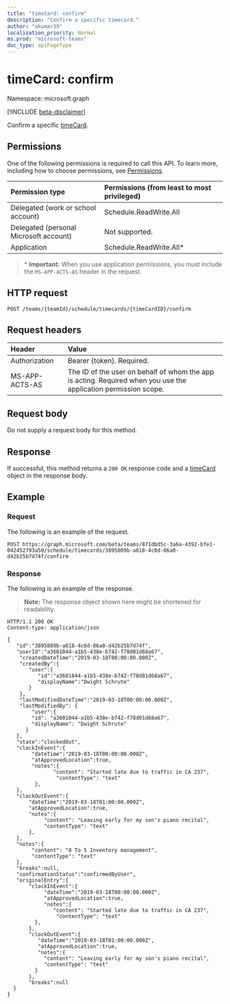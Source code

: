 ```yaml
---
title: "timeCard: confirm"
description: "Confirm a specific timecard."
author: "akumar39"
localization_priority: Normal
ms.prod: "microsoft-teams"
doc_type: apiPageType
---
```


# timeCard: confirm

Namespace: microsoft.graph

[!INCLUDE [beta-disclaimer](../../includes/beta-disclaimer.md)]

Confirm a specific [timeCard](../resources/timeCard.md).

## Permissions

One of the following permissions is required to call this API. To learn more, including how to choose permissions, see [Permissions](/graph/permissions-reference).

|Permission type      | Permissions (from least to most privileged)              |
|:--------------------|:---------------------------------------------------------|
|Delegated (work or school account) | Schedule.ReadWrite.All    |
|Delegated (personal Microsoft account) | Not supported.    |
|Application | Schedule.ReadWrite.All* |

>\* **Important:** When you use application permissions, you must include the `MS-APP-ACTS-AS` header in the request.

## HTTP request

<!-- { "blockType": "ignored" } -->

```http
POST /teams/{teamId}/schedule/timecards/{timeCardID}/confirm
```

## Request headers

| Header       | Value |
|:---------------|:--------|
| Authorization  | Bearer {token}. Required.  |
| MS-APP-ACTS-AS | The ID of the user on behalf of whom the app is acting. Required when you use the application permission scope. |

## Request body
Do not supply a request body for this method.

## Response

If successful, this method returns a `200 OK` response code and a [timeCard](../resources/timeCard.md) object in the response body.

## Example

### Request
The following is an example of the request. 

```http
POST https://graph.microsoft.com/beta/teams/871dbd5c-3a6a-4392-bfe1-042452793a50/schedule/timecards/3895809b-a618-4c0d-86a0-d42b25b7d74f/confirm
```

### Response

The following is an example of the response. 

>**Note:** The response object shown here might be shortened for readability.
<!-- {
  "blockType": "response",
  "truncated": true,
  "@odata.type": "microsoft.graph.timeCard"
} -->

```http
HTTP/1.1 200 OK
Content-type: application/json

{
   "id":"3895809b-a618-4c0d-86a0-d42b25b7d74f",
   "userId":"a3601044-a1b5-438e-b742-f78d01d68a67",
    "createdDateTime":"2019-03-18T00:00:00.000Z",
    "createdBy":{
       "user":{
          "id":"a3601044-a1b5-438e-b742-f78d01d68a67",
          "displayName":"Dwight Schrute"
       }
    },
    "lastModifiedDateTime":"2019-03-18T00:00:00.000Z",
    "lastModifiedBy": {
        "user":{
        "id": "a3601044-a1b5-438e-b742-f78d01d68a67",
        "displayName": "Dwight Schrute"
      }    
   },
   "state":"clockedOut",
   "clockInEvent":{
        "dateTime":"2019-03-18T00:00:00.000Z",
        "atApprovedLocation":true,
        "notes":{
               "content": "Started late due to traffic in CA 237",
                "contentType": "text"
         },
   },
   "clockOutEvent":{
       "dateTime":"2019-03-18T01:00:00.000Z",
       "atApprovedLocation":true,
       "notes":{
            "content": "Leaving early for my son's piano recital",
            "contentType": "text"
       },
   },
   "notes":{
        "content": "8 To 5 Inventory management",
        "contentType": "text"
   },
   "breaks":null,
   "confirmationStatus":"confirmedByUser",
   "originalEntry":{
       "clockInEvent":{
            "dateTime":"2019-03-18T00:00:00.000Z",
            "atApprovedLocation":true,
            "notes":{
               "content": "Started late due to traffic in CA 237",
                "contentType": "text"
         },
       },
       "clockOutEvent":{
          "dateTime":"2019-03-18T01:00:00.000Z",
          "atApprovedLocation":true,
          "notes":{
            "content": "Leaving early for my son's piano recital",
            "contentType": "text"
         }
       },
       "breaks":null
  }
}
```

<!-- uuid: 8fcb5dbc-d5aa-4681-8e31-b001d5168d79
2015-10-25 14:57:30 UTC -->
<!--
{
  "type": "#page.annotation",
  "description": "Confirm timecard",
  "keywords": "",
  "section": "documentation",
  "tocPath": "",
  "suppressions": [
  ]
}
-->
